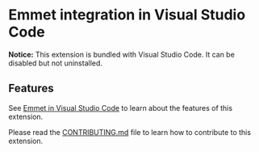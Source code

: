 # Emmet integration in Visual Studio Code

**Notice:** This extension is bundled with Visual Studio Code. It can be disabled but not uninstalled.

## Features

See [Emmet in Visual Studio Code](https://code.visualstudio.com/docs/editor/emmet) to learn about the features of this extension.

Please read the [CONTRIBUTING.md](https://github.com/Microsoft/vscode/blob/main/extensions/emmet/CONTRIBUTING.md) file to learn how to contribute to this extension.